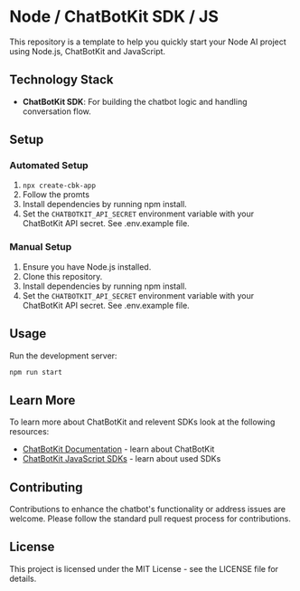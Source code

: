# Node / ChatBotKit SDK / JS

This repository is a template to help you quickly start your Node AI project using Node.js, ChatBotKit and JavaScript.

## Technology Stack

- **ChatBotKit SDK**: For building the chatbot logic and handling conversation flow.

## Setup

### Automated Setup

1. `npx create-cbk-app`
2. Follow the promts
3. Install dependencies by running npm install.
4. Set the `CHATBOTKIT_API_SECRET` environment variable with your ChatBotKit API secret. See .env.example file.

### Manual Setup

1. Ensure you have Node.js installed.
2. Clone this repository.
3. Install dependencies by running npm install.
4. Set the `CHATBOTKIT_API_SECRET` environment variable with your ChatBotKit API secret. See .env.example file.

## Usage

Run the development server:

```bash
npm run start
```

## Learn More

To learn more about ChatBotKit and relevent SDKs look at the following resources:

- [ChatBotKit Documentation](https://chatbotkit.com/docs) - learn about ChatBotKit
- [ChatBotKit JavaScript SDKs](https://github.com/chatbotkit/node-sdk) - learn about used SDKs

## Contributing

Contributions to enhance the chatbot's functionality or address issues are welcome. Please follow the standard pull request process for contributions.

## License

This project is licensed under the MIT License - see the LICENSE file for details.
